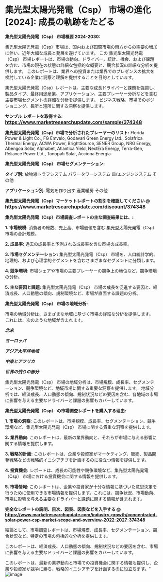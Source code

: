# 集光型太陽光発電（Csp） 市場の進化 [2024]: 成長の軌跡をたどる

<strong>集光型太陽光発電（Csp） 市場概要 2024-2030:</strong>

集光型太陽光発電（Csp）市場は、国内および国際市場の両方からの需要の増加に伴い、近年大幅な成長と発展を遂げています。 この 集光型太陽光発電（Csp） 市場レポートは、市場の動向、ドライバー、統計、機会、および課題を含む、市場の現在の状態の詳細な包括的な概要と、競合状況の詳細な分析を提供します。 このレポートは、業界への投資または業界でのプレゼンスの拡大を検討している企業に洞察と理解を提供することを目的としています。

集光型太陽光発電（Csp）レポートは、主要な成長ドライバーと課題を強調し、製品タイプ、最終用途産業、アプリケーション、主要プレーヤー分析などを含む主要市場セグメントの詳細な分析を提供します。 ビジネス戦略、市場でのポジショニング、長所と短所に関する洞察を提供します。



<strong>サンプル レポートを取得する: <a href=https://www.marketresearchupdate.com/sample/374348><font size=3 color=#0000ff>https://www.marketresearchupdate.com/sample/374348</font></a></strong>



<strong>集光型太陽光発電（Csp）市場で分析されたプレーヤーのリスト:</strong>
Florida Power & Light Co., FG Emvelo, Godavari Green Energy Ltd., Solafrica Thermal Energy, ACWA Power, BrightSource, SENER Group, NRG Energy, Abengoa Solar, Alphabet, Atlantica Yield, NextEra Energy, Terra-Gen, Reliance Power Ltd., Tonopah Solar, Acciona Energia



<strong>集光型太陽光発電（Csp） 市場セグメンテーション:</strong>



<strong>タイプ別:</strong>
放物線トラフシステム
パワータワーシステム
皿/エンジンシステム
その他



<strong>アプリケーション別:</strong>
電気を作り出す
産業暖房
その他



<strong>集光型太陽光発電（Csp）マーケットレポートの割引を確認してください @ <a href=https://www.marketresearchupdate.com/discount/374348><font size=3 color=#0000ff>https://www.marketresearchupdate.com/discount/374348</font></a></strong>



<strong>集光型太陽光発電（Csp）市場調査レポートの主な調査結果には、:</strong>



<strong>1. 市場規模:</strong> 消費者の総数、売上高、市場価値を含む 集光型太陽光発電（Csp） 市場の合計規模。



<strong>2. 成長率:</strong> 過去の成長率と予測される成長率を含む市場の成長率。



<strong>3. 市場セグメンテーション:</strong> 集光型太陽光発電（Csp） 市場を、人口統計学的、地理的、および心理学的セグメントを含むさまざまなセグメントに分類します。



<strong>4. 競争環境:</strong> 市場シェアや市場の主要プレーヤーの競争上の地位など、競争環境の分析。



<strong>5. 主な要因と課題:</strong> 集光型太陽光発電（Csp） 市場の成長を促進する要因と、経済成長、人口動態の傾向、規制環境など、市場が直面する課題の分析。



<strong>集光型太陽光発電（Csp） 市場の地域分析:</strong>

市場の地域分析は、さまざまな地域に基づく市場の詳細な分析を提供します。 これには、次のような地域が含まれます。

<em>

<strong>北米</strong></em>
<em>

<strong>ヨーロッパ</strong></em>
<em>

<strong>アジア太平洋地域</strong></em>
<em>

<strong>中東とアフリカ</strong></em>
<em>

<strong>世界の残りの部分</strong></em>

集光型太陽光発電（Csp） 市場の地域分析は、市場規模、成長率、セグメンテーション、競争環境など、地域市場に関する重要な洞察を提供します。 地域分析では、経済成長、人口動態の傾向、規制状況などの要因を含む、各地域の市場に影響を与える主要なドライバーと課題の影響もカバーしています。



<strong>集光型太陽光発電（Csp） の市場調査レポートを購入する理由:</strong>



<strong>1. 市場の洞察:</strong> このレポートは、市場規模、成長率、セグメンテーション、競争環境など、集光型太陽光発電（Csp） 市場に関する貴重な洞察を提供します。



<strong>2. 業界動向:</strong> このレポートは、最新の業界動向と、それらが市場に与える影響に関する情報を提供します。



<strong>3. 戦略的計画:</strong> このレポートは、企業や投資家がマーケティング、販売、製品開発戦略などの戦略的イニシアチブを計画するのに役立つ情報を提供します。



<strong>4. 投資機会:</strong> レポートは、成長の可能性や競争環境など、集光型太陽光発電（Csp） 市場における投資機会に関する情報を提供します。



<strong>5. 市場情報:</strong> このレポートは、企業や投資家が十分な情報に基づいた意思決定を行うために使用できる市場情報を提供します。これには、競争状況、市場動向、市場に影響を与える主要なドライバーと課題に関する情報が含まれます。



<strong><b>完全なレポートの説明、目次、図表、図表などを入手する @ <a href=https://www.marketresearchupdate.com/industry-growth/concentrated-solar-power-csp-market-scope-and-overview-2022-2027-374348>https://www.marketresearchupdate.com/industry-growth/concentrated-solar-power-csp-market-scope-and-overview-2022-2027-374348</a></b></strong>

結論として、市場調査レポートは、市場規模、成長率、セグメンテーション、競合状況など、特定の市場の包括的な分析を提供します。

このレポートは、経済成長、人口動態の傾向、規制状況などの要因を含む、市場に影響を与える主要なドライバーと課題の影響をカバーしています。

このレポートは、最新の業界動向と市場での投資機会に関する情報も提供し、企業や投資家が競争に勝ち、戦略的イニシアチブを計画するのに役立ちます。"
![image](https://github.com/renukap7961/renukap7961/assets/163852544/ff6fdc5f-989d-49b1-a393-f3e2d0bff791)
